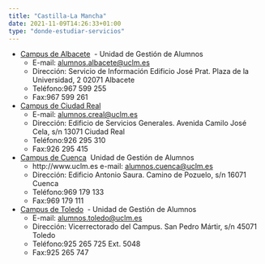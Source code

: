 ```yaml
---
title: "Castilla-La Mancha"
date: 2021-11-09T14:26:33+01:00
type: "donde-estudiar-servicios"
---
```

<ul>
<li><a title="Enlace externo, se abre en ventana nueva" href="http://www.uclm.es/" rel="external" target="_blank">Campus de Albacete<i class="icon fas fa-external-link-alt"></i></a><span> </span><img alt="" src="http://www.mecd.gob.es/docroot/fckeditor/images/smiley/mepsyd-ico/ico-internet.gif" /> - Unidad de Gesti&oacute;n de Alumnos
<ul>
<li>E-mail:<span> </span><a href="mailto:alumnos.albacete@uclm.es">alumnos.albacete@uclm.es</a> <img alt="" src="http://www.mecd.gob.es/docroot/fckeditor/images/smiley/mepsyd-ico/ico-mail.gif" />  </li>
<li>Direcci&oacute;n: Servicio de Informaci&oacute;n  Edificio Jos&eacute; Prat. Plaza de la Universidad, 2  02071 Albacete</li>
<li>Tel&eacute;fono:967 599 255</li>
<li>Fax:967 599 261</li>
</ul>
</li>
<li><a title="Enlace externo, se abre en ventana nueva" href="http://www.uclm.es/" rel="external" target="_blank">Campus de Ciudad Real<i class="icon fas fa-external-link-alt"></i></a><span> </span><img alt="" src="http://www.mecd.gob.es/docroot/fckeditor/images/smiley/mepsyd-ico/ico-internet.gif" /> 
<ul>
<li>E-mail:<span> </span><a href="mailto:alumnos.creal@uclm.es">alumnos.creal@uclm.es</a><span> </span><img alt="" src="http://www.mecd.gob.es/docroot/fckeditor/images/smiley/mepsyd-ico/ico-mail.gif" /></li>
<li>Direcci&oacute;n: Edificio de Servicios Generales.  Avenida Camilo Jos&eacute; Cela, s/n  13071 Ciudad Real</li>
<li>Tel&eacute;fono:926 295 310</li>
<li>Fax:926 295 415</li>
</ul>
</li>
<li><a title="Enlace externo, se abre en ventana nueva" href="http://www.uclm.es/" rel="external" target="_blank">Campus de Cuenca<i class="icon fas fa-external-link-alt"></i></a><span> </span><img alt="" src="http://www.mecd.gob.es/docroot/fckeditor/images/smiley/mepsyd-ico/ico-internet.gif" /> Unidad de Gesti&oacute;n de Alumnos
<ul>
<li>http://www.uclm.es e-mail:<span> </span><a href="mailto:alumnos.cuenca@uclm.es">alumnos.cuenca@uclm.es</a><span> </span><img alt="" src="http://www.mecd.gob.es/docroot/fckeditor/images/smiley/mepsyd-ico/ico-mail.gif" /></li>
<li>Direcci&oacute;n: Edificio Antonio Saura.  Camino de Pozuelo, s/n  16071 Cuenca</li>
<li>Tel&eacute;fono:969 179 133</li>
<li>Fax:969 179 111</li>
</ul>
</li>
<li><a title="Enlace externo, se abre en ventana nueva" href="http://www.uclm.es/" rel="external" target="_blank">Campus de Toledo<i class="icon fas fa-external-link-alt"></i></a><span> </span><img alt="" src="http://www.mecd.gob.es/docroot/fckeditor/images/smiley/mepsyd-ico/ico-internet.gif" /><span> </span>- Unidad de Gesti&oacute;n de Alumnos
<ul>
<li>E-mail:<span> </span><a href="mailto:alumnos.toledo@uclm.es">alumnos.toledo@uclm.es</a><span> </span><img alt="" src="http://www.mecd.gob.es/docroot/fckeditor/images/smiley/mepsyd-ico/ico-mail.gif" /></li>
<li>Direcci&oacute;n: Vicerrectorado del Campus.  San Pedro M&aacute;rtir, s/n  45071 Toledo </li>
<li>Tel&eacute;fono:925 265 725 Ext. 5048</li>
<li>Fax:925 265 747</li>
</ul>
</li>
</ul>